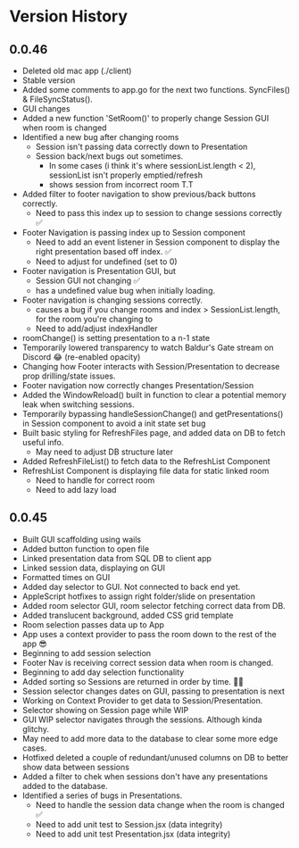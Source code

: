 # Version History

## 0.0.46

- Deleted old mac app (./client)
- Stable version
- Added some comments to app.go for the next two functions. SyncFiles() & FileSyncStatus().
- GUI changes
- Added a new function 'SetRoom()' to properly change Session GUI when room is changed
- Identified a new bug after changing rooms
  - Session isn't passing data correctly down to Presentation
  - Session back/next bugs out sometimes.
    - In some cases (i think it's where sessionList.length < 2), sessionList isn't properly emptied/refresh
    - shows session from incorrect room T.T
- Added filter to footer navigation to show previous/back buttons correctly.
  - Need to pass this index up to session to change sessions correctly ✅
- Footer Navigation is passing index up to Session component
  - Need to add an event listener in Session component to display the right presentation based off index. ✅
  - Need to adjust for undefined (set to 0)
- Footer navigation is Presentation GUI, but
  - Session GUI not changing ✅
  - has a undefined value bug when initially loading.
- Footer navigation is changing sessions correctly.
  - causes a bug if you change rooms and index > SessionList.length, for the room you're changing to
  - Need to add/adjust indexHandler
- roomChange() is setting presentation to a n-1 state
- Temporarily lowered transparency to watch Baldur's Gate stream on Discord 😂 (re-enabled opacity)
- Changing how Footer interacts with Session/Presentation to decrease prop drilling/state issues.
- Footer navigation now correctly changes Presentation/Session
- Added the WindowReload() built in function to clear a potential memory leak when switching sessions.
- Temporarily bypassing handleSessionChange() and getPresentations() in Session component to avoid a init state set bug
- Built basic styling for RefreshFiles page, and added data on DB to fetch useful info.
  - May need to adjust DB structure later
- Added RefreshFileList() to fetch data to the RefreshList Component
- RefreshList Component is displaying file data for static linked room
  - Need to handle for correct room
  - Need to add lazy load

## 0.0.45

- Built GUI scaffolding using wails
- Added button function to open file
- Linked presentation data from SQL DB to client app
- Linked session data, displaying on GUI
- Formatted times on GUI
- Added day selector to GUI. Not connected to back end yet.
- AppleScript hotfixes to assign right folder/slide on presentation
- Added room selector GUI, room selector fetching correct data from DB.
- Added translucent background, added CSS grid template
- Room selection passes data up to App
- App uses a context provider to pass the room down to the rest of the app 😎
- Beginning to add session selection
- Footer Nav is receiving correct session data when room is changed.
- Beginning to add day selection functionality
- Added sorting so Sessions are returned in order by time. 👌🏼
- Session selector changes dates on GUI, passing to presentation is next
- Working on Context Provider to get data to Session/Presentation.
- Selector showing on Session page while WIP
- GUI WIP selector navigates through the sessions. Although kinda glitchy.
- May need to add more data to the database to clear some more edge cases.
- Hotfixed deleted a couple of redundant/unused columns on DB to better show data between sessions
- Added a filter to chek when sessions don't have any presentations added to the database.
- Identified a series of bugs in Presentations.
  - Need to handle the session data change when the room is changed ✅
  - Need to add unit test to Session.jsx (data integrity)
  - Need to add unit test Presentation.jsx (data integrity)

